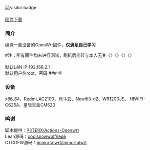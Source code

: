 ![visitor badge](https://visitor-badge.laobi.icu/badge?page_id=keyword&title=visitors)
####
[固件下载](https://github.com/wwz09/Actions-LEDE-OpenWrt/releases)
### 简介
编译一些设备的OpenWrt固件，**仅满足自己学习**

#注：所有固件均未进行测试，刷机后变砖与本人无关〈〉〈〉〈〉〈〉
####
默认LAN IP:192.168.2.1    
默认用户名root，密码 ###  空

### 设备
x86_64、Redmi_AC2100、竞斗云、Newifi3-d2、WR1200JS、 HIWIFI-C625A、星际宝盒CM520

### 鸣谢
脚本提供：[P3TERX/Actions-Openwrt](https://github.com/P3TERX/Actions-OpenWrt)    
Lean源码：[coolsnowwolf/lede](https://github.com/coolsnowwolf/openwrt)    
CTCGFW源码：[immortalwrt/immortalwrt](https://github.com/immortalwrt/immortalwrt)


